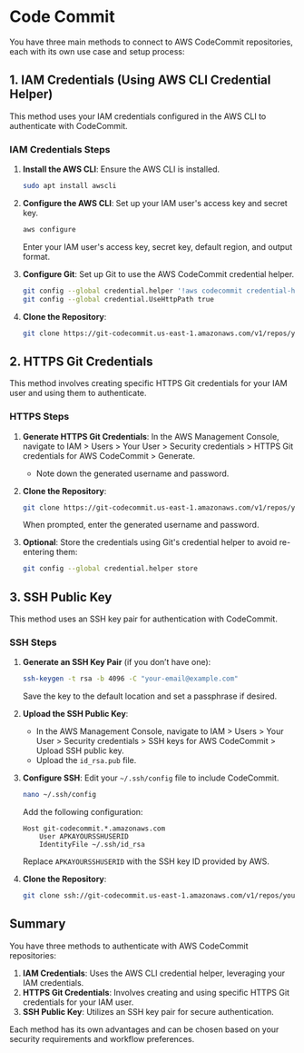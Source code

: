 # Code Commit

 You have three main methods to connect to AWS CodeCommit repositories, each with its own use case and setup process:

## 1. IAM Credentials (Using AWS CLI Credential Helper)

This method uses your IAM credentials configured in the AWS CLI to authenticate with CodeCommit.

### IAM Credentials Steps

1. **Install the AWS CLI**: Ensure the AWS CLI is installed.

   ```sh
   sudo apt install awscli
   ```

2. **Configure the AWS CLI**: Set up your IAM user's access key and secret key.

   ```sh
   aws configure
   ```

   Enter your IAM user's access key, secret key, default region, and output format.

3. **Configure Git**: Set up Git to use the AWS CodeCommit credential helper.

   ```sh
   git config --global credential.helper '!aws codecommit credential-helper $@'
   git config --global credential.UseHttpPath true
   ```

4. **Clone the Repository**:

   ```sh
   git clone https://git-codecommit.us-east-1.amazonaws.com/v1/repos/your-repo-name
   ```

## 2. HTTPS Git Credentials

This method involves creating specific HTTPS Git credentials for your IAM user and using them to authenticate.

### HTTPS Steps

1. **Generate HTTPS Git Credentials**: In the AWS Management Console, navigate to IAM > Users > Your User > Security credentials > HTTPS Git credentials for AWS CodeCommit > Generate.
   - Note down the generated username and password.

2. **Clone the Repository**:

   ```sh
   git clone https://git-codecommit.us-east-1.amazonaws.com/v1/repos/your-repo-name
   ```

   When prompted, enter the generated username and password.

3. **Optional**: Store the credentials using Git's credential helper to avoid re-entering them:

   ```sh
   git config --global credential.helper store
   ```

## 3. SSH Public Key

This method uses an SSH key pair for authentication with CodeCommit.

### SSH Steps

1. **Generate an SSH Key Pair** (if you don’t have one):

   ```sh
   ssh-keygen -t rsa -b 4096 -C "your-email@example.com"
   ```

   Save the key to the default location and set a passphrase if desired.

2. **Upload the SSH Public Key**:
   - In the AWS Management Console, navigate to IAM > Users > Your User > Security credentials > SSH keys for AWS CodeCommit > Upload SSH public key.
   - Upload the `id_rsa.pub` file.

3. **Configure SSH**: Edit your `~/.ssh/config` file to include CodeCommit.

   ```sh
   nano ~/.ssh/config
   ```

   Add the following configuration:

   ```plaintext
   Host git-codecommit.*.amazonaws.com
       User APKAYOURSSHUSERID
       IdentityFile ~/.ssh/id_rsa
   ```

   Replace `APKAYOURSSHUSERID` with the SSH key ID provided by AWS.

4. **Clone the Repository**:

   ```sh
   git clone ssh://git-codecommit.us-east-1.amazonaws.com/v1/repos/your-repo-name
   ```

## Summary

You have three methods to authenticate with AWS CodeCommit repositories:

1. **IAM Credentials**: Uses the AWS CLI credential helper, leveraging your IAM credentials.
2. **HTTPS Git Credentials**: Involves creating and using specific HTTPS Git credentials for your IAM user.
3. **SSH Public Key**: Utilizes an SSH key pair for secure authentication.

Each method has its own advantages and can be chosen based on your security requirements and workflow preferences.
